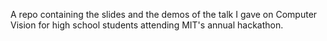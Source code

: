 A repo containing the slides and the demos of the talk I gave on Computer Vision for high school students attending MIT's annual hackathon.
